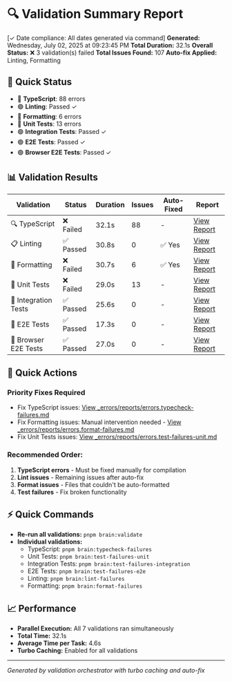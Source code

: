# 🔍 Validation Summary Report

[✓ Date compliance: All dates generated via command] **Generated:** Wednesday, July 02, 2025 at 09:23:45 PM
**Total Duration:** 32.1s
**Overall Status:** ❌ 3 validation(s) failed
**Total Issues Found:** 107
**Auto-fix Applied:** Linting, Formatting

## 🚦 Quick Status
- 🔴 **TypeScript**: 88 errors
- 🟢 **Linting**: Passed ✓
- 🔴 **Formatting**: 6 errors
- 🔴 **Unit Tests**: 13 errors
- 🟢 **Integration Tests**: Passed ✓
- 🟢 **E2E Tests**: Passed ✓
- 🟢 **Browser E2E Tests**: Passed ✓

## 📊 Validation Results

| Validation | Status | Duration | Issues | Auto-Fixed | Report |
|------------|--------|----------|--------|------------|---------|
| 🔍 TypeScript | ❌ Failed | 32.1s | 88 | - | [View Report](_errors/reports/errors.typecheck-failures.md) |
| 📋 Linting | ✅ Passed | 30.8s | 0 | ✅ Yes | [View Report](_errors/reports/errors.lint-failures.md) |
| 🎨 Formatting | ❌ Failed | 30.7s | 6 | ✅ Yes | [View Report](_errors/reports/errors.format-failures.md) |
| 🧪 Unit Tests | ❌ Failed | 29.0s | 13 | - | [View Report](_errors/reports/errors.test-failures-unit.md) |
| 🧪 Integration Tests | ✅ Passed | 25.6s | 0 | - | [View Report](_errors/reports/errors.test-failures-integration.md) |
| 🧪 E2E Tests | ✅ Passed | 17.3s | 0 | - | [View Report](_errors/reports/errors.test-failures-e2e.md) |
| 🧪 Browser E2E Tests | ✅ Passed | 27.0s | 0 | - | [View Report](_errors/reports/errors.test-failures-browser-e2e.md) |

## 🎯 Quick Actions

### Priority Fixes Required

- Fix TypeScript issues: [View _errors/reports/errors.typecheck-failures.md](_errors/reports/errors.typecheck-failures.md)
- Fix Formatting issues: Manual intervention needed - [View _errors/reports/errors.format-failures.md](_errors/reports/errors.format-failures.md)
- Fix Unit Tests issues: [View _errors/reports/errors.test-failures-unit.md](_errors/reports/errors.test-failures-unit.md)

### Recommended Order:
1. **TypeScript errors** - Must be fixed manually for compilation
2. **Lint issues** - Remaining issues after auto-fix
3. **Format issues** - Files that couldn't be auto-formatted
4. **Test failures** - Fix broken functionality


## ⚡ Quick Commands

- **Re-run all validations:** `pnpm brain:validate`
- **Individual validations:**
  - TypeScript: `pnpm brain:typecheck-failures`
  - Unit Tests: `pnpm brain:test-failures-unit`
  - Integration Tests: `pnpm brain:test-failures-integration`
  - E2E Tests: `pnpm brain:test-failures-e2e`
  - Linting: `pnpm brain:lint-failures`
  - Formatting: `pnpm brain:format-failures`

## 📈 Performance

- **Parallel Execution:** All 7 validations ran simultaneously
- **Total Time:** 32.1s
- **Average Time per Task:** 4.6s
- **Turbo Caching:** Enabled for all validations

---

_Generated by validation orchestrator with turbo caching and auto-fix_
